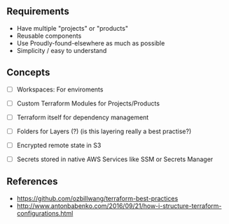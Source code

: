 ## Requirements

 - Have multiple "projects" or "products"
 - Reusable components
 - Use Proudly-found-elsewhere as much as possible
 - Simplicity / easy to understand

## Concepts

 - [ ] Workspaces: For enviroments
 - [ ] Custom Terraform Modules for Projects/Products
 - [ ] Terraform itself for dependency management
 - [ ] Folders for Layers (?) (is this layering really a best practise?)
 - [ ] Encrypted remote state in S3
 - [ ] Secrets stored in native AWS Services like SSM or Secrets Manager


 ## References

  - https://github.com/ozbillwang/terraform-best-practices
  - http://www.antonbabenko.com/2016/09/21/how-i-structure-terraform-configurations.html

